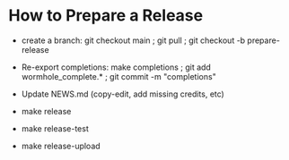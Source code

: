 How to Prepare a Release
========================

* create a branch: git checkout main ; git pull ; git checkout -b prepare-release

* Re-export completions: make completions ; git add wormhole_complete.* ; git commit -m "completions"

* Update NEWS.md (copy-edit, add missing credits, etc)

* make release

* make release-test

* make release-upload
